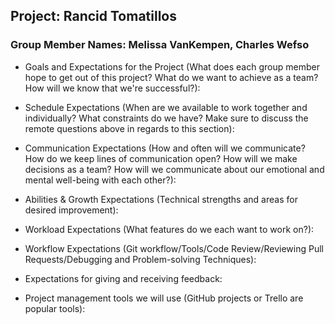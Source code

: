 ## Project: Rancid Tomatillos 
### Group Member Names: Melissa VanKempen, Charles Wefso

- Goals and Expectations for the Project (What does each group member hope to get out of this project? What do we want to achieve as a team? How will we know that we're successful?):

- Schedule Expectations (When are we available to work together and individually? What constraints do we have? Make sure to discuss the remote questions above in regards to this section):

- Communication Expectations (How and often will we communicate? How do we keep lines of communication open? How will we make decisions as a team? How will we communicate about our emotional and mental well-being with each other?):

- Abilities & Growth Expectations (Technical strengths and areas for desired improvement):

- Workload Expectations (What features do we each want to work on?):

- Workflow Expectations (Git workflow/Tools/Code Review/Reviewing Pull Requests/Debugging and Problem-solving Techniques):

- Expectations for giving and receiving feedback:

- Project management tools we will use (GitHub projects or Trello are popular tools):

